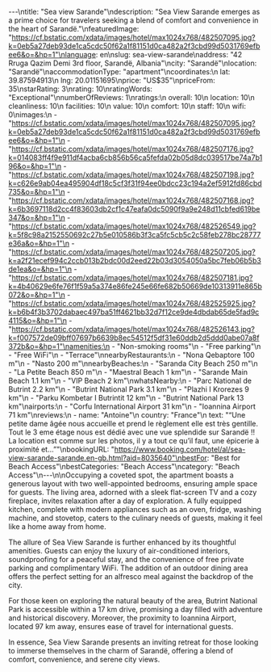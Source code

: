 ---\ntitle: "Sea view Sarande"\ndescription: "Sea View Sarande emerges as a prime choice for travelers seeking a blend of comfort and convenience in the heart of Sarandë."\nfeaturedImage: "https://cf.bstatic.com/xdata/images/hotel/max1024x768/482507095.jpg?k=0eb5a27deb93de1ca5cdc50f62a1f81151d0ca482a2f3cbd99d5031769efbee6&o=&hp=1"\nlanguage: en\nslug: sea-view-sarande\naddress: "42 Rruga Qazim Demi 3rd floor, Sarandë, Albania"\ncity: "Sarandë"\nlocation: "Sarandë"\naccommodationType: "apartment"\ncoordinates:\n  lat: 39.87594913\n  lng: 20.01151695\nprice: "US$35"\npriceFrom: 35\nstarRating: 3\nrating: 10\nratingWords: "Exceptional"\nnumberOfReviews: 1\nratings:\n  overall: 10\n  location: 10\n  cleanliness: 10\n  facilities: 10\n  value: 10\n  comfort: 10\n  staff: 10\n  wifi: 0\nimages:\n  - "https://cf.bstatic.com/xdata/images/hotel/max1024x768/482507095.jpg?k=0eb5a27deb93de1ca5cdc50f62a1f81151d0ca482a2f3cbd99d5031769efbee6&o=&hp=1"\n  - "https://cf.bstatic.com/xdata/images/hotel/max1024x768/482507176.jpg?k=014083ff4f9e911df4acba6cb856b56ca5fefda02b05d8dc039517be74a7b196&o=&hp=1"\n  - "https://cf.bstatic.com/xdata/images/hotel/max1024x768/482507198.jpg?k=c626e9ab04ea495904df18c5cf3f31f94ee0bdcc23c194a2ef5912fd86cbd735&o=&hp=1"\n  - "https://cf.bstatic.com/xdata/images/hotel/max1024x768/482507168.jpg?k=6b3697118d2cc4f83603db2cf1c47eafa0dc5090f9a9e248d11cbfed619be347&o=&hp=1"\n  - "https://cf.bstatic.com/xdata/images/hotel/max1024x768/482526549.jpg?k=5f8c98a2152550692c27b5e010586b3f3ca5fc5cb5c2c58feb278bc28777e36a&o=&hp=1"\n  - "https://cf.bstatic.com/xdata/images/hotel/max1024x768/482507205.jpg?k=a2f21ecef994c2ccb013b2bdc00d2eed22b03d3054050a5bc7feb06b5b3de1ea&o=&hp=1"\n  - "https://cf.bstatic.com/xdata/images/hotel/max1024x768/482507181.jpg?k=4b40629e6fe76f1f59a5a374e86fe245e66fe682b50669de10313911e865b072&o=&hp=1"\n  - "https://cf.bstatic.com/xdata/images/hotel/max1024x768/482525925.jpg?k=b6b4f3b3702dabaec497ba51ff4621bb32d7f12ce9de4dbdab65de5fad9c4115&o=&hp=1"\n  - "https://cf.bstatic.com/xdata/images/hotel/max1024x768/482526143.jpg?k=f007572de09bff07697b6639b8ec54512f5df31e60ddb2d5ddd0abe07a8f372b&o=&hp=1"\namenities:\n  - "Non-smoking rooms"\n  - "Free parking"\n  - "Free WiFi"\n  - "Terrace"\nnearbyRestaurants:\n  - "Nona Qebaptore 100 m"\n  - "Nasto 200 m"\nnearbyBeaches:\n  - "Saranda City Beach 250 m"\n  - "La Petite Beach 850 m"\n  - "Maestral Beach 1 km"\n  - "Sarande Main Beach 1.1 km"\n  - "VIP Beach 2 km"\nwhatsNearby:\n  - "Parc National de Butrint 2.2 km"\n  - "Butrint National Park 3.1 km"\n  - "Plazhi I Krorezes 9 km"\n  - "Parku Kombetar I Butrintit 12 km"\n  - "Butrint National Park 13 km"\nairports:\n  - "Corfu International Airport 31 km"\n  - "Ioannina Airport 71 km"\nreviews:\n  - name: "Antoine"\n    country: "France"\n    text: "“Une petite dame âgée nous accueille et prend le règlement elle est très gentille. Tout le 3 eme étage nous est dédié avec une vue splendide sur Sarandë !! La location est comme sur les photos, il y a tout ce qu’il faut, une épicerie à proximité et...”"\nbookingURL: "https://www.booking.com/hotel/al/sea-view-sarande-sarande.en-gb.html?aid=8035640"\nbestFor: "Best for Beach Access"\nbestCategories: "Beach Access"\ncategory: "Beach Access"\n---\n\nOccupying a coveted spot, the apartment boasts a generous layout with two well-appointed bedrooms, ensuring ample space for guests. The living area, adorned with a sleek flat-screen TV and a cozy fireplace, invites relaxation after a day of exploration. A fully equipped kitchen, complete with modern appliances such as an oven, fridge, washing machine, and stovetop, caters to the culinary needs of guests, making it feel like a home away from home.

The allure of Sea View Sarande is further enhanced by its thoughtful amenities. Guests can enjoy the luxury of air-conditioned interiors, soundproofing for a peaceful stay, and the convenience of free private parking and complimentary WiFi. The addition of an outdoor dining area offers the perfect setting for an alfresco meal against the backdrop of the city.

For those keen on exploring the natural beauty of the area, Butrint National Park is accessible within a 17 km drive, promising a day filled with adventure and historical discovery. Moreover, the proximity to Ioannina Airport, located 97 km away, ensures ease of travel for international guests.

In essence, Sea View Sarande presents an inviting retreat for those looking to immerse themselves in the charm of Sarandë, offering a blend of comfort, convenience, and serene city views.